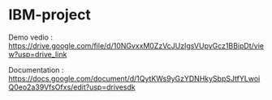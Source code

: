 # IBM-project
Demo vedio : https://drive.google.com/file/d/10NGvxxM0ZzVcJUzIgsVUpyGcz1BBipDt/view?usp=drive_link

Documentation :  https://docs.google.com/document/d/1QytKWs9yGzYDNHkySbpSJtfYLwoiQ0eo2a39VfsOfxs/edit?usp=drivesdk
